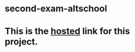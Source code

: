 # second-exam-altschool

# This is the [hosted](http://second-exam-altschool.vercel.app/) link for this project.
